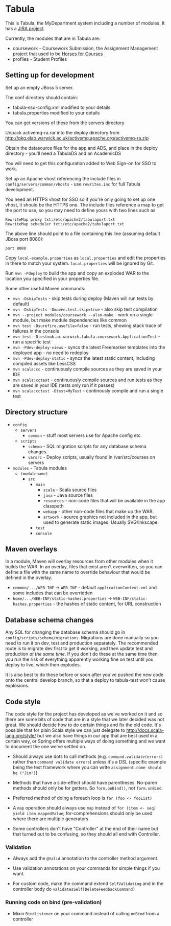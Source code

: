 Tabula
==========

This is Tabula, the MyDepartment system including a number of modules. It has a [JIRA project](https://bugs.elab.warwick.ac.uk/browse/TAB).

Currently, the modules that are in Tabula are:

- coursework - Coursework Submission, the Assignment Management project that used to be [Horses for Courses](https://bugs.elab.warwick.ac.uk/browse/HFC)
- profiles - Student Profiles

Setting up for development
----------

Set up an empty JBoss 5 server.

The conf directory should contain:

- tabula-sso-config.xml modified to your details.
- tabula.properties modified to your details

You can get versions of these from the servers directory

Unpack activemq-ra.rar into the deploy directory from http://pkg.elab.warwick.ac.uk/activemq.apache.org/activemq-ra.zip

Obtain the datasource files for the app and ADS, and place in the deploy directory - you'll need a TabulaDS and an AcademicDS

You will need to get this configuration added to Web Sign-on for SSO to work.

Set up an Apache vhost referencing the include files in `config/servers/common/vhosts` - 
use `rewrites.inc` for full Tabula development.

You need an HTTPS vhost for SSO so if you're only going to set up one vhost,
it should be the HTTPS one. The include files reference a map to get the port to use,
so you may need to define yours with two lines such as

    RewriteMap proxy txt:/etc/apache2/tabulaport.txt
    RewriteMap scheduler txt:/etc/apache2/tabulaport.txt

The above line should point to a file containing this line (assuming default JBoss port 8080):

    port 8080

Copy `local-example.properties` as `local.properties` and edit the properties in there
to match your system. `local.properties` will be ignored by Git.

Run `mvn -Pdeploy` to build the app and copy an exploded WAR to the
location you specified in your properties file.

Some other useful Maven commands:

- `mvn -DskipTests` - skip tests during deploy (Maven will run tests by default)
- `mvn -DskipTests -Dmaven.test.skip=true` - also skip test compilation
- `mvn --project modules/coursework --also-make` - work on a single module, but make module dependencies like common
- `mvn test -Dsurefire.useFile=false` - run tests, showing stack trace of failures in the console
- `mvn test -Dtest=uk.ac.warwick.tabula.coursework.ApplicationTest` - run a specific test
- `mvn -Pdev-deploy-views` - syncs the latest Freemarker templates into the deployed app - no need to redeploy
- `mvn -Pdev-deploy-static` - syncs the latest static content, including compiled assets like LessCSS
- `mvn scala:cc` - continuously compile sources as they are saved in your IDE
- `mvn scala:cctest` - continuously compile sources and run tests as they are saved in your IDE (tests only run if it passes)
- `mvn scala:cctest -Dtest=MyTest` - continously compile and run a single test

Directory structure
----------

- `config`
	- `servers`
    	- `common` - stuff most servers use for Apache config etc.
    - `scripts`
    	- `schema` - SQL migration scripts for any database schema changes.
    	- `varsrc` - Deploy scripts, usually found in /var/src/courses on servers
- `modules` - Tabula modules
	- `(modulename)`
		- `src`
    		- `main` 
        		- `scala` - Scala source files
        		- `java` - Java source files
        		- `resources` - non-code files that will be available in the app classpath
        		- `webapp` - other non-code files that make up the WAR.
        		- `artwork` - source graphics not included in the app, but used to generate static images. Usually SVG/Inkscape.
    		- `test`
    		- `console`
    		
Maven overlays
---------

In a module, Maven will overlay resources from other modules when it builds the WAR. In an overlay, 
files that exist aren't overwritten, so you can define a file with the same name to override behaviour 
that would be defined in the overlay.

- `common/.../WEB-INF` -> `WEB-INF` - default `applicationContext.xml` and some includes that can be overridden
- `home/.../WEB-INF/static-hashes.properties` -> `WEB-INF/static-hashes.properties` - the hashes of static content, for URL construction

Database schema changes
---------

Any SQL for changing the database schema should go in `config/scripts/schema/migrations`. Migrations are done
manually so you need to run it on dev, test and production separately. The recommended route is to
migrate dev first to get it working, and then update test and production _at the same time_. If you
don't do these at the same time then you run the risk of everything apparently working fine on test
until you deploy to live, which then explodes.

It is also best to do these before or soon after you've pushed the new code onto the central develop branch, 
so that a deploy to tabula-test won't cause explosions.

Code style
----------

The code style for the project has developed as we've worked on it and so there are some bits of code that are in a style 
that we later decided was not great. We should decide how to do certain things and fix the old code. It's possible that for
plain Scala style we can just delegate to http://docs.scala-lang.org/style/ but we also have things in our app that are best 
used in a certain way, or Spring offers multiple ways of doing something and we want to document the one we've settled on.

- Should always use dots to call methods (e.g. `command.validate(errors)` rather than `command validate errors`) unless it's 
  a DSL (specific example being the test framework where you can write `assignment.name should be ("Jim")`)
  
- Methods that have a side-effect should have parentheses. No-paren methods should only be for getters. So `form.onBind()`, not `form.onBind`.

- Preferred method of doing a foreach loop is `for (foo <- fooList)`

- A `map` operation should always use `map` instead of `for (item <- seq) yield item.mappedValue`; for-comprehensions should
  only be used where there are multiple generators 
  
- Some controllers don't have "Controller" at the end of their name but that turned out to be confusing, so they should all end with Controller.

### Validation

- Always add the `@Valid` annotation to the controller method argument.

- Use validation annotations on your commands for simple things if you want.

- For custom code, make the command extend `SelfValidating` and in the controller body do `validatesSelf[DeleteFeedbackCommand]`

### Running code on bind (pre-validation)

- Mixin `BindListener` on your command instead of calling `onBind` from a controller  